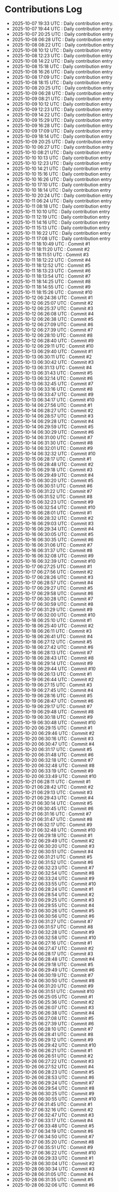 # Contributions Log

- 2025-10-07 19:33 UTC : Daily contribution entry.
- 2025-10-07 19:44 UTC : Daily contribution entry
- 2025-10-07 20:25 UTC : Daily contribution entry
- 2025-10-08 06:28 UTC : Daily contribution entry
- 2025-10-08 08:22 UTC : Daily contribution entry
- 2025-10-08 10:12 UTC : Daily contribution entry
- 2025-10-08 12:23 UTC : Daily contribution entry
- 2025-10-08 14:22 UTC : Daily contribution entry
- 2025-10-08 15:18 UTC : Daily contribution entry
- 2025-10-08 16:26 UTC : Daily contribution entry
- 2025-10-08 17:09 UTC : Daily contribution entry
- 2025-10-08 18:15 UTC : Daily contribution entry
- 2025-10-08 20:25 UTC : Daily contribution entry
- 2025-10-09 06:28 UTC : Daily contribution entry
- 2025-10-09 08:21 UTC : Daily contribution entry
- 2025-10-09 10:12 UTC : Daily contribution entry
- 2025-10-09 12:23 UTC : Daily contribution entry
- 2025-10-09 14:22 UTC : Daily contribution entry
- 2025-10-09 15:29 UTC : Daily contribution entry
- 2025-10-09 16:28 UTC : Daily contribution entry
- 2025-10-09 17:09 UTC : Daily contribution entry
- 2025-10-09 18:14 UTC : Daily contribution entry
- 2025-10-09 20:25 UTC : Daily contribution entry
- 2025-10-10 06:27 UTC : Daily contribution entry
- 2025-10-10 08:21 UTC : Daily contribution entry
- 2025-10-10 10:13 UTC : Daily contribution entry
- 2025-10-10 12:23 UTC : Daily contribution entry
- 2025-10-10 14:21 UTC : Daily contribution entry
- 2025-10-10 15:16 UTC : Daily contribution entry
- 2025-10-10 16:26 UTC : Daily contribution entry
- 2025-10-10 17:10 UTC : Daily contribution entry
- 2025-10-10 18:14 UTC : Daily contribution entry
- 2025-10-10 20:24 UTC : Daily contribution entry
- 2025-10-11 06:24 UTC : Daily contribution entry
- 2025-10-11 08:18 UTC : Daily contribution entry
- 2025-10-11 10:10 UTC : Daily contribution entry
- 2025-10-11 12:19 UTC : Daily contribution entry
- 2025-10-11 14:16 UTC : Daily contribution entry
- 2025-10-11 15:13 UTC : Daily contribution entry
- 2025-10-11 16:22 UTC : Daily contribution entry
- 2025-10-11 17:08 UTC : Daily contribution entry
- 2025-10-11 18:10:49 UTC : Commit #1
- 2025-10-11 18:11:20 UTC : Commit #2
- 2025-10-11 18:11:51 UTC : Commit #3
- 2025-10-11 18:12:22 UTC : Commit #4
- 2025-10-11 18:12:52 UTC : Commit #5
- 2025-10-11 18:13:23 UTC : Commit #6
- 2025-10-11 18:13:54 UTC : Commit #7
- 2025-10-11 18:14:25 UTC : Commit #8
- 2025-10-11 18:14:55 UTC : Commit #9
- 2025-10-11 18:15:26 UTC : Commit #10
- 2025-10-12 06:24:36 UTC : Commit #1
- 2025-10-12 06:25:07 UTC : Commit #2
- 2025-10-12 06:25:37 UTC : Commit #3
- 2025-10-12 06:26:08 UTC : Commit #4
- 2025-10-12 06:26:38 UTC : Commit #5
- 2025-10-12 06:27:09 UTC : Commit #6
- 2025-10-12 06:27:39 UTC : Commit #7
- 2025-10-12 06:28:10 UTC : Commit #8
- 2025-10-12 06:28:40 UTC : Commit #9
- 2025-10-12 06:29:11 UTC : Commit #10
- 2025-10-13 06:29:40 UTC : Commit #1
- 2025-10-13 06:30:11 UTC : Commit #2
- 2025-10-13 06:30:42 UTC : Commit #3
- 2025-10-13 06:31:13 UTC : Commit #4
- 2025-10-13 06:31:43 UTC : Commit #5
- 2025-10-13 06:32:14 UTC : Commit #6
- 2025-10-13 06:32:45 UTC : Commit #7
- 2025-10-13 06:33:16 UTC : Commit #8
- 2025-10-13 06:33:47 UTC : Commit #9
- 2025-10-13 06:34:17 UTC : Commit #10
- 2025-10-14 06:27:56 UTC : Commit #1
- 2025-10-14 06:28:27 UTC : Commit #2
- 2025-10-14 06:28:57 UTC : Commit #3
- 2025-10-14 06:29:28 UTC : Commit #4
- 2025-10-14 06:29:59 UTC : Commit #5
- 2025-10-14 06:30:29 UTC : Commit #6
- 2025-10-14 06:31:00 UTC : Commit #7
- 2025-10-14 06:31:30 UTC : Commit #8
- 2025-10-14 06:32:01 UTC : Commit #9
- 2025-10-14 06:32:32 UTC : Commit #10
- 2025-10-15 06:28:17 UTC : Commit #1
- 2025-10-15 06:28:48 UTC : Commit #2
- 2025-10-15 06:29:18 UTC : Commit #3
- 2025-10-15 06:29:49 UTC : Commit #4
- 2025-10-15 06:30:20 UTC : Commit #5
- 2025-10-15 06:30:51 UTC : Commit #6
- 2025-10-15 06:31:22 UTC : Commit #7
- 2025-10-15 06:31:52 UTC : Commit #8
- 2025-10-15 06:32:23 UTC : Commit #9
- 2025-10-15 06:32:54 UTC : Commit #10
- 2025-10-16 06:28:01 UTC : Commit #1
- 2025-10-16 06:28:32 UTC : Commit #2
- 2025-10-16 06:29:03 UTC : Commit #3
- 2025-10-16 06:29:34 UTC : Commit #4
- 2025-10-16 06:30:05 UTC : Commit #5
- 2025-10-16 06:30:35 UTC : Commit #6
- 2025-10-16 06:31:06 UTC : Commit #7
- 2025-10-16 06:31:37 UTC : Commit #8
- 2025-10-16 06:32:08 UTC : Commit #9
- 2025-10-16 06:32:39 UTC : Commit #10
- 2025-10-17 06:27:25 UTC : Commit #1
- 2025-10-17 06:27:56 UTC : Commit #2
- 2025-10-17 06:28:26 UTC : Commit #3
- 2025-10-17 06:28:57 UTC : Commit #4
- 2025-10-17 06:29:27 UTC : Commit #5
- 2025-10-17 06:29:58 UTC : Commit #6
- 2025-10-17 06:30:28 UTC : Commit #7
- 2025-10-17 06:30:59 UTC : Commit #8
- 2025-10-17 06:31:29 UTC : Commit #9
- 2025-10-17 06:32:00 UTC : Commit #10
- 2025-10-18 06:25:10 UTC : Commit #1
- 2025-10-18 06:25:40 UTC : Commit #2
- 2025-10-18 06:26:11 UTC : Commit #3
- 2025-10-18 06:26:41 UTC : Commit #4
- 2025-10-18 06:27:12 UTC : Commit #5
- 2025-10-18 06:27:42 UTC : Commit #6
- 2025-10-18 06:28:13 UTC : Commit #7
- 2025-10-18 06:28:43 UTC : Commit #8
- 2025-10-18 06:29:14 UTC : Commit #9
- 2025-10-18 06:29:44 UTC : Commit #10
- 2025-10-19 06:26:13 UTC : Commit #1
- 2025-10-19 06:26:44 UTC : Commit #2
- 2025-10-19 06:27:15 UTC : Commit #3
- 2025-10-19 06:27:45 UTC : Commit #4
- 2025-10-19 06:28:16 UTC : Commit #5
- 2025-10-19 06:28:47 UTC : Commit #6
- 2025-10-19 06:29:17 UTC : Commit #7
- 2025-10-19 06:29:48 UTC : Commit #8
- 2025-10-19 06:30:18 UTC : Commit #9
- 2025-10-19 06:30:48 UTC : Commit #10
- 2025-10-20 06:29:15 UTC : Commit #1
- 2025-10-20 06:29:46 UTC : Commit #2
- 2025-10-20 06:30:16 UTC : Commit #3
- 2025-10-20 06:30:47 UTC : Commit #4
- 2025-10-20 06:31:17 UTC : Commit #5
- 2025-10-20 06:31:48 UTC : Commit #6
- 2025-10-20 06:32:18 UTC : Commit #7
- 2025-10-20 06:32:48 UTC : Commit #8
- 2025-10-20 06:33:19 UTC : Commit #9
- 2025-10-20 06:33:49 UTC : Commit #10
- 2025-10-21 06:28:11 UTC : Commit #1
- 2025-10-21 06:28:42 UTC : Commit #2
- 2025-10-21 06:29:13 UTC : Commit #3
- 2025-10-21 06:29:43 UTC : Commit #4
- 2025-10-21 06:30:14 UTC : Commit #5
- 2025-10-21 06:30:45 UTC : Commit #6
- 2025-10-21 06:31:16 UTC : Commit #7
- 2025-10-21 06:31:47 UTC : Commit #8
- 2025-10-21 06:32:17 UTC : Commit #9
- 2025-10-21 06:32:48 UTC : Commit #10
- 2025-10-22 06:29:18 UTC : Commit #1
- 2025-10-22 06:29:49 UTC : Commit #2
- 2025-10-22 06:30:20 UTC : Commit #3
- 2025-10-22 06:30:51 UTC : Commit #4
- 2025-10-22 06:31:21 UTC : Commit #5
- 2025-10-22 06:31:52 UTC : Commit #6
- 2025-10-22 06:32:23 UTC : Commit #7
- 2025-10-22 06:32:54 UTC : Commit #8
- 2025-10-22 06:33:24 UTC : Commit #9
- 2025-10-22 06:33:55 UTC : Commit #10
- 2025-10-23 06:28:24 UTC : Commit #1
- 2025-10-23 06:28:54 UTC : Commit #2
- 2025-10-23 06:29:25 UTC : Commit #3
- 2025-10-23 06:29:55 UTC : Commit #4
- 2025-10-23 06:30:26 UTC : Commit #5
- 2025-10-23 06:30:56 UTC : Commit #6
- 2025-10-23 06:31:27 UTC : Commit #7
- 2025-10-23 06:31:57 UTC : Commit #8
- 2025-10-23 06:32:28 UTC : Commit #9
- 2025-10-23 06:32:58 UTC : Commit #10
- 2025-10-24 06:27:16 UTC : Commit #1
- 2025-10-24 06:27:47 UTC : Commit #2
- 2025-10-24 06:28:17 UTC : Commit #3
- 2025-10-24 06:28:48 UTC : Commit #4
- 2025-10-24 06:29:18 UTC : Commit #5
- 2025-10-24 06:29:49 UTC : Commit #6
- 2025-10-24 06:30:19 UTC : Commit #7
- 2025-10-24 06:30:50 UTC : Commit #8
- 2025-10-24 06:31:20 UTC : Commit #9
- 2025-10-24 06:31:51 UTC : Commit #10
- 2025-10-25 06:25:05 UTC : Commit #1
- 2025-10-25 06:25:36 UTC : Commit #2
- 2025-10-25 06:26:07 UTC : Commit #3
- 2025-10-25 06:26:38 UTC : Commit #4
- 2025-10-25 06:27:08 UTC : Commit #5
- 2025-10-25 06:27:39 UTC : Commit #6
- 2025-10-25 06:28:10 UTC : Commit #7
- 2025-10-25 06:28:41 UTC : Commit #8
- 2025-10-25 06:29:12 UTC : Commit #9
- 2025-10-25 06:29:42 UTC : Commit #10
- 2025-10-26 06:26:21 UTC : Commit #1
- 2025-10-26 06:26:51 UTC : Commit #2
- 2025-10-26 06:27:22 UTC : Commit #3
- 2025-10-26 06:27:52 UTC : Commit #4
- 2025-10-26 06:28:23 UTC : Commit #5
- 2025-10-26 06:28:53 UTC : Commit #6
- 2025-10-26 06:29:24 UTC : Commit #7
- 2025-10-26 06:29:54 UTC : Commit #8
- 2025-10-26 06:30:25 UTC : Commit #9
- 2025-10-26 06:30:55 UTC : Commit #10
- 2025-10-27 06:31:45 UTC : Commit #1
- 2025-10-27 06:32:16 UTC : Commit #2
- 2025-10-27 06:32:47 UTC : Commit #3
- 2025-10-27 06:33:17 UTC : Commit #4
- 2025-10-27 06:33:48 UTC : Commit #5
- 2025-10-27 06:34:19 UTC : Commit #6
- 2025-10-27 06:34:50 UTC : Commit #7
- 2025-10-27 06:35:20 UTC : Commit #8
- 2025-10-27 06:35:51 UTC : Commit #9
- 2025-10-27 06:36:22 UTC : Commit #10
- 2025-10-28 06:29:33 UTC : Commit #1
- 2025-10-28 06:30:04 UTC : Commit #2
- 2025-10-28 06:30:34 UTC : Commit #3
- 2025-10-28 06:31:05 UTC : Commit #4
- 2025-10-28 06:31:35 UTC : Commit #5
- 2025-10-28 06:32:06 UTC : Commit #6

